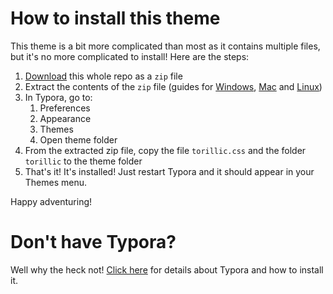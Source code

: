 # How to install this theme

This theme is a bit more complicated than most as it contains multiple files, but it's no more complicated to install! Here are the steps:

1. [Download](https://www.itprotoday.com/mobile-management-and-security/how-do-i-download-files-github) this whole repo as a `zip` file
2. Extract the contents of the `zip` file (guides for [Windows](https://support.microsoft.com/en-us/windows/zip-and-unzip-files-f6dde0a7-0fec-8294-e1d3-703ed85e7ebc), [Mac](https://www.howtogeek.com/672240/how-to-zip-and-unzip-files-and-folders-on-mac/) and [Linux](https://itsfoss.com/unzip-linux/))
3. In Typora, go to:
   1. Preferences
   2. Appearance
   3. Themes
   4. Open theme folder
4. From the extracted zip file, copy the file `torillic.css` and the folder `torillic` to the theme folder
5. That's it! It's installed! Just restart Typora and it should appear in your Themes menu.

Happy adventuring!

# Don't have Typora?
Well why the heck not! [Click here](https://typora.io/) for details about Typora and how to install it.
